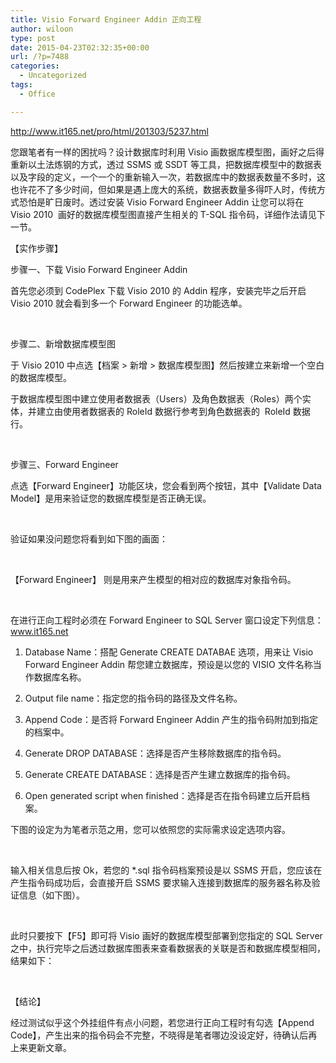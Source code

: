 ```yaml
---
title: Visio Forward Engineer Addin 正向工程
author: wiloon
type: post
date: 2015-04-23T02:32:35+00:00
url: /?p=7488
categories:
  - Uncategorized
tags:
  - Office

---
```

http://www.it165.net/pro/html/201303/5237.html

您跟笔者有一样的困扰吗？设计数据库时利用 Visio 画数据库模型图，画好之后得重新以土法炼钢的方式，透过 SSMS 或 SSDT 等工具，把数据库模型中的数据表以及字段的定义，一个一个的重新输入一次，若数据库中的数据表数量不多时，这也许花不了多少时间，但如果是遇上庞大的系统，数据表数量多得吓人时，传统方式恐怕是旷日废时。透过安装 Visio Forward Engineer Addin 让您可以将在 Visio 2010  画好的数据库模型图直接产生相关的 T-SQL 指令码，详细作法请见下一节。

【实作步骤】

步骤一、下载 Visio Forward Engineer Addin

首先您必须到 CodePlex 下载 Visio 2010 的 Addin 程序，安装完毕之后开启 Visio 2010 就会看到多一个 Forward Engineer 的功能选单。

&nbsp;

步骤二、新增数据库模型图

于 Visio 2010 中点选【档案 > 新增 > 数据库模型图】然后按建立来新增一个空白的数据库模型。

于数据库模型图中建立使用者数据表（Users）及角色数据表（Roles）两个实体，并建立由使用者数据表的 RoleId 数据行参考到角色数据表的  RoleId 数据行。

&nbsp;

步骤三、Forward Engineer

点选【Forward Engineer】功能区块，您会看到两个按钮，其中【Validate Data Model】是用来验证您的数据库模型是否正确无误。

&nbsp;

验证如果没问题您将看到如下图的画面：

&nbsp;

【Forward Engineer】 则是用来产生模型的相对应的数据库对象指令码。

&nbsp;

在进行正向工程时必须在 Forward Engineer to SQL Server 窗口设定下列信息： www.it165.net

1. Database Name：搭配 Generate CREATE DATABAE 选项，用来让 Visio Forward Engineer Addin 帮您建立数据库，预设是以您的 VISIO 文件名称当作数据库名称。

2. Output file name：指定您的指令码的路径及文件名称。

3. Append Code：是否将 Forward Engineer Addin 产生的指令码附加到指定的档案中。

4. Generate DROP DATABASE：选择是否产生移除数据库的指令码。

5. Generate CREATE DATABASE：选择是否产生建立数据库的指令码。

6. Open generated script when finished：选择是否在指令码建立后开启档案。

下图的设定为为笔者示范之用，您可以依照您的实际需求设定选项内容。

&nbsp;

输入相关信息后按 Ok，若您的 *.sql 指令码档案预设是以 SSMS 开启，您应该在产生指令码成功后，会直接开启 SSMS 要求输入连接到数据库的服务器名称及验证信息（如下图）。

&nbsp;

此时只要按下【F5】即可将 Visio 画好的数据库模型部署到您指定的 SQL Server 之中，执行完毕之后透过数据库图表来查看数据表的关联是否和数据库模型相同，结果如下：

&nbsp;

【结论】

经过测试似乎这个外挂组件有点小问题，若您进行正向工程时有勾选【Append Code】，产生出来的指令码会不完整，不晓得是笔者哪边没设定好，待确认后再上来更新文章。